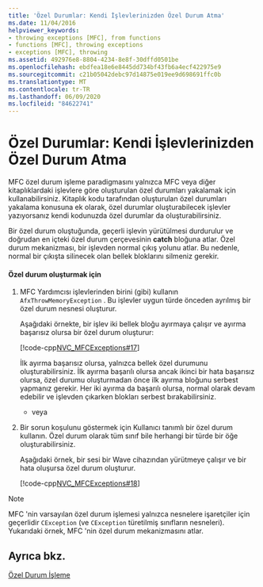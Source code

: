 ```yaml
---
title: 'Özel Durumlar: Kendi İşlevlerinizden Özel Durum Atma'
ms.date: 11/04/2016
helpviewer_keywords:
- throwing exceptions [MFC], from functions
- functions [MFC], throwing exceptions
- exceptions [MFC], throwing
ms.assetid: 492976e8-8804-4234-8e8f-30dffd0501be
ms.openlocfilehash: ebdfea18e6e8445dd734bf43fb6a4ecf422975e9
ms.sourcegitcommit: c21b05042debc97d14875e019ee9d698691ffc0b
ms.translationtype: MT
ms.contentlocale: tr-TR
ms.lasthandoff: 06/09/2020
ms.locfileid: "84622741"
---
```

# <a name="exceptions-throwing-exceptions-from-your-own-functions"></a>Özel Durumlar: Kendi İşlevlerinizden Özel Durum Atma

MFC özel durum işleme paradigmasını yalnızca MFC veya diğer kitaplıklardaki işlevlere göre oluşturulan özel durumları yakalamak için kullanabilirsiniz. Kitaplık kodu tarafından oluşturulan özel durumları yakalama konusuna ek olarak, özel durumlar oluşturabilecek işlevler yazıyorsanız kendi kodunuzda özel durumlar da oluşturabilirsiniz.

Bir özel durum oluştuğunda, geçerli işlevin yürütülmesi durdurulur ve doğrudan en içteki özel durum çerçevesinin **catch** bloğuna atlar. Özel durum mekanizması, bir işlevden normal çıkış yolunu atlar. Bu nedenle, normal bir çıkışta silinecek olan bellek bloklarını silmeniz gerekir.

#### <a name="to-throw-an-exception"></a>Özel durum oluşturmak için

1. MFC Yardımcısı işlevlerinden birini (gibi) kullanın `AfxThrowMemoryException` . Bu işlevler uygun türde önceden ayrılmış bir özel durum nesnesi oluşturur.

   Aşağıdaki örnekte, bir işlev iki bellek bloğu ayırmaya çalışır ve ayırma başarısız olursa bir özel durum oluşturur:

   [!code-cpp[NVC_MFCExceptions#17](codesnippet/cpp/exceptions-throwing-exceptions-from-your-own-functions_1.cpp)]

   İlk ayırma başarısız olursa, yalnızca bellek özel durumunu oluşturabilirsiniz. İlk ayırma başarılı olursa ancak ikinci bir hata başarısız olursa, özel durumu oluşturmadan önce ilk ayırma bloğunu serbest yapmanız gerekir. Her iki ayırma da başarılı olursa, normal olarak devam edebilir ve işlevden çıkarken blokları serbest bırakabilirsiniz.

     - veya

1. Bir sorun koşulunu göstermek için Kullanıcı tanımlı bir özel durum kullanın. Özel durum olarak tüm sınıf bile herhangi bir türde bir öğe oluşturabilirsiniz.

   Aşağıdaki örnek, bir sesi bir Wave cihazından yürütmeye çalışır ve bir hata oluşursa özel durum oluşturur.

   [!code-cpp[NVC_MFCExceptions#18](codesnippet/cpp/exceptions-throwing-exceptions-from-your-own-functions_2.cpp)]

> [!NOTE]
> MFC 'nin varsayılan özel durum işlemesi yalnızca nesnelere işaretçiler için geçerlidir `CException` (ve `CException` türetilmiş sınıfların nesneleri). Yukarıdaki örnek, MFC 'nin özel durum mekanizmasını atlar.

## <a name="see-also"></a>Ayrıca bkz.

[Özel Durum İşleme](exception-handling-in-mfc.md)
